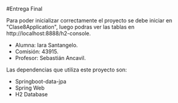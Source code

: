 #Entrega Final

Para poder inicializar correctamente el proyecto se debe iniciar en "Clase8Application", luego podras ver las tablas
en http://localhost:8888/h2-console.
* Alumna: Iara Santangelo.
* Comisión: 43915.
* Profesor: Sebastián Ancavil.

Las dependencias que utiliza este proyecto son:
* Springboot-data-jpa
* Spring Web
* H2 Database